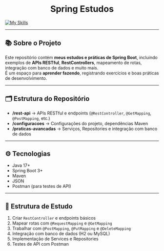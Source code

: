 <h1 align="center">Spring Estudos </h1>


[![My Skills](https://skillicons.dev/icons?i=java,spring,postman)](https://skillicons.dev)

---

## 📚 Sobre o Projeto

Este repositório contém **meus estudos e práticas de Spring Boot**, incluindo exemplos de **APIs RESTful**, **RestControllers**, mapeamento de rotas, integração com banco de dados e muito mais.  
É um espaço para **aprender fazendo**, registrando exercícios e boas práticas de desenvolvimento.

---

## 🗂 Estrutura do Repositório

- **/rest-api** → APIs RESTful e endpoints (`@RestController`, `@GetMapping`, `@PostMapping`, etc.)  
- **/configuracoes** → Configurações do projeto, dependências Maven  
- **/praticas-avancadas** → Serviços, Repositories e integração com banco de dados  

---

## ⚙️ Tecnologias

- Java 17+  
- Spring Boot 3+  
- Maven  
- JSON  
- Postman (para testes de API)

---

## 🧠 Estrutura de Estudo

1. Criar `RestController` e endpoints básicos  
2. Mapear rotas com `@RequestMapping` e `@GetMapping`  
3. Trabalhar com `@PostMapping`, `@PutMapping` e `@DeleteMapping`  
4. Integração com banco de dados (H2 ou MySQL)  
5. Implementação de Services e Repositories  
6. Testes de API com Postman  
